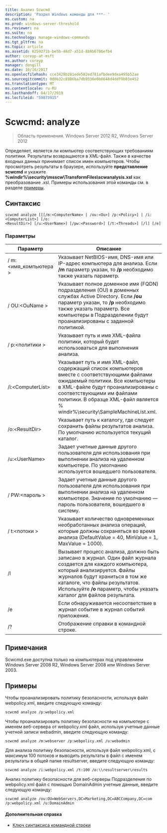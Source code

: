 ```yaml
---
title: Анализ Scwcmd
description: 'Раздел Windows команды для ***- '
ms.custom: na
ms.prod: windows-server-threshold
ms.reviewer: na
ms.suite: na
ms.technology: manage-windows-commands
ms.tgt_pltfrm: na
ms.topic: article
ms.assetid: 0259271b-be5b-48d7-a51d-8b9b6786efb4
author: coreyp-at-msft
ms.author: coreyp
manager: dongill
ms.date: 10/16/2017
ms.openlocfilehash: cce3428b281ede582ed781afbdee9dea495b52ae
ms.sourcegitcommit: 0d0b32c8986ba7db9536e0b8648d4ddf9b03e452
ms.translationtype: MT
ms.contentlocale: ru-RU
ms.lasthandoff: 04/17/2019
ms.locfileid: "59873915"
---
```

# <a name="scwcmd-analyze"></a>Scwcmd: analyze

> Область применения. Windows Server 2012 R2, Windows Server 2012

Определяет, является ли компьютер соответствующих требованиям политики. Результаты возвращаются в XML-файл. Также в качестве входных данных принимает список имен компьютеров. Чтобы просмотреть результаты в браузере, используйте **представление scwcmd** и укажите **%windir%\security\msscw\TransformFiles\scwanalysis.xsl** как преобразование .xsl. Примеры использования этой команды см. в разделе [примеры](#BKMK_Examples).

## <a name="syntax"></a>Синтаксис

```
scwcmd analyze [[[/m:<ComputerName> | /ou:<Ou>] /p:<Policy>] | /i:<ComputerList>] [/o:
<ResultDir>] [/u:<UserName>] [/pw:<Password>] [/t:<Threads>] [/l] [/e]
```

### <a name="parameters"></a>Параметры

|Параметр|Описание|
|---------|-----------|
|/ m:\<имя_компьютера >|Указывает NetBIOS-имя, DNS-имя или IP-адрес компьютера для анализа. Если **/m** параметр указан, то **/p** необходимо также указать параметр.|
|/ OU:\<OuName >|Указывает полное доменное имя (FQDN) подразделения (OU) в доменных службах Active Directory. Если **/ou** параметр указан, то **/p** необходимо также указать параметр. Все компьютеры в Подразделении будут проанализированы с заданной политикой.|
|/ p:\<политики >|Указывает путь и имя XML-файла политики, который будет использоваться для выполнения анализа.|
|/i:\<ComputerList>|Указывает путь и имя XML-файл, содержащий список компьютеров вместе с соответствующими файлами ожидаемый политики. Все компьютеры в XML-файле будут проанализированы с соответствующими им файлами политики. В образце XML-файл является % windir%\security\SampleMachineList.xml.|
|/o:\<ResultDir>|Указывает путь к каталогу, где следует сохранить файлы результатов анализа. По умолчанию используется текущий каталог.|
|/u:\<UserName>|Задает учетные данные другого пользователя для использования при выполнении анализа на удаленном компьютере. По умолчанию используется вошедшего пользователя.|
|/ PW:\<пароль >|Задает учетные данные другого пользователя для использования при выполнении анализа на удаленном компьютере. Значение по умолчанию — пароль пользователя, вошедшего в систему.|
|/ t:\<потоки >|Указывает количество одновременных необработанных анализа операций, которые должны сохраняться во время анализа (DefaultValue = 40, MinValue = 1, MaxValue = 1000).|
|/l|Вызывает процесс анализа, должно быть записано в журнал. Один файл журнала создается для каждого компьютера, который анализируется. Файлы журналов будут храниться в том же каталоге, что файлы результатов. Используйте **/o** параметр, чтобы указать каталог для файлов результата.|
|/e|Если обнаруживается несоответствие в журнал событие в журнал событий приложения.|
|/?|Отображение справки в командной строке.|

## <a name="remarks"></a>Примечания

Scwcmd.exe доступна только на компьютерах под управлением Windows Server 2008 R2, Windows Server 2008 или Windows Server 2003.

## <a name="BKMK_Examples"></a>Примеры

Чтобы проанализировать политику безопасности, используя файл webpolicy.xml, введите следующую команду:
```
scwcmd analyze /p:webpolicy.xml

```
Чтобы проанализировать политику безопасности на компьютере с именем веб-сервера от webpolicy.xml файл, используя учетные данные учетной записи webadmin, введите следующую команду:
```
scwcmd analyze /m:webserver /p:webpolicy.xml /u:webadmin

```
Для анализа политику безопасности, используя файл webpolicy.xml, с максимум 100 потоков и выводить результаты в файл с именем результаты в общей папке resultserver, введите следующую команду:
```
scwcmd analyze /i:webpolicy.xml /t:100 /o:\\resultserver\results

```
Анализ политику безопасности для веб-серверы Подразделения по webpolicy.xml файл с помощью DomainAdmin учетные данные, введите следующую команду:
```
scwcmd analyze /ou:OU=WebServers,DC=Marketing,DC=ABCCompany,DC=com /p:webpolicy.xml /u:DomainAdmin
```

#### <a name="additional-references"></a>Дополнительная справка

-   [Ключ синтаксиса командной строки](command-line-syntax-key.md)